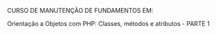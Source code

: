 CURSO DE MANUTENÇÃO DE FUNDAMENTOS EM:

Orientação a Objetos com PHP: Classes, métodos e atributos - PARTE 1

